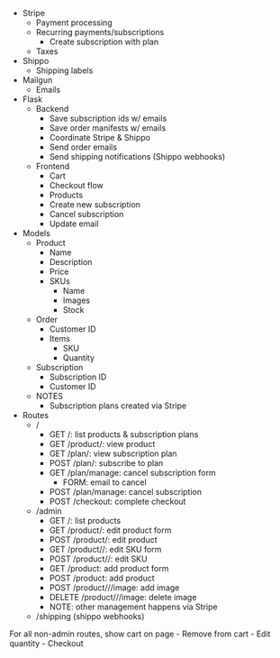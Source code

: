 - Stripe
    - Payment processing
    - Recurring payments/subscriptions
        - Create subscription with plan
    - Taxes
- Shippo
    - Shipping labels
- Mailgun
    - Emails
- Flask
    - Backend
        - Save subscription ids w/ emails
        - Save order manifests w/ emails
        - Coordinate Stripe & Shippo
        - Send order emails
        - Send shipping notifications (Shippo webhooks)
    - Frontend
        - Cart
        - Checkout flow
        - Products
        - Create new subscription
        - Cancel subscription
        - Update email
- Models
    - Product
        - Name
        - Description
        - Price
        - SKUs
            - Name
            - Images
            - Stock
    - Order
        - Customer ID
        - Items
            - SKU
            - Quantity
    - Subscription
        - Subscription ID
        - Customer ID
    - NOTES
        - Subscription plans created via Stripe
- Routes
    - /
        - GET /: list products & subscription plans
        - GET /product/<slug>: view product
        - GET /plan/<slug>: view subscription plan
        - POST /plan/<slug>: subscribe to plan
        - GET /plan/manage: cancel subscription form
            - FORM: email to cancel
        - POST /plan/manage: cancel subscription
        - POST /checkout: complete checkout
    - /admin
        - GET /: list products
        - GET /product/<slug>: edit product form
        - POST /product/<slug>: edit product
        - GET /product/<slug>/<sku>: edit SKU form
        - POST /product/<slug>/<sku>: edit SKU
        - GET /product: add product form
        - POST /product: add product
        - POST /product/<slug>/<sku>/image: add image
        - DELETE /product/<slug>/<sku>/image: delete image
        - NOTE: other management happens via Stripe
    - /shipping (shippo webhooks)

For all non-admin routes, show cart on page
    - Remove from cart
    - Edit quantity
    - Checkout